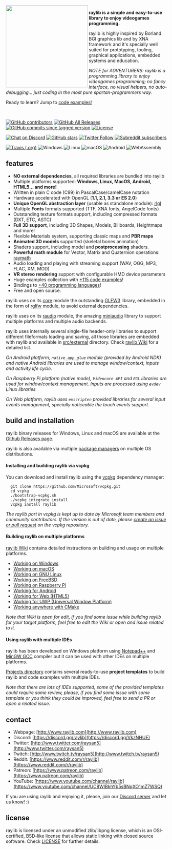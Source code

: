 <img align="left" src="https://github.com/raysan5/raylib/blob/master/logo/raylib_256x256.png" width=256>

**raylib is a simple and easy-to-use library to enjoy videogames programming.**

raylib is highly inspired by Borland BGI graphics lib and by XNA framework and it's specially well suited for prototyping, tooling, graphical applications, embedded systems and education.

*NOTE for ADVENTURERS: raylib is a programming library to enjoy videogames programming; no fancy interface, no visual helpers, no auto-debugging... just coding in the most pure spartan-programmers way.*

Ready to learn? Jump to [code examples!](http://www.raylib.com/examples.html)

<br>

[![GitHub contributors](https://img.shields.io/github/contributors/raysan5/raylib)](https://github.com/raysan5/raylib/graphs/contributors)
[![GitHub All Releases](https://img.shields.io/github/downloads/raysan5/raylib/total)](https://github.com/raysan5/raylib/releases)
[![GitHub commits since tagged version](https://img.shields.io/github/commits-since/raysan5/raylib/3.0.0)](https://github.com/raysan5/raylib/commits/master)
[![License](https://img.shields.io/badge/license-zlib%2Flibpng-blue.svg)](LICENSE)

[![Chat on Discord](https://img.shields.io/discord/426912293134270465.svg?logo=discord)](https://discord.gg/VkzNHUE)
[![GitHub stars](https://img.shields.io/github/stars/raysan5/raylib?style=social)](https://github.com/raysan5/raylib/stargazers)
[![Twitter Follow](https://img.shields.io/twitter/follow/raysan5?style=social)](https://twitter.com/raysan5)
[![Subreddit subscribers](https://img.shields.io/reddit/subreddit-subscribers/raylib?style=social)](https://www.reddit.com/r/raylib/)

[![Travis (.org)](https://img.shields.io/travis/raysan5/raylib?label=Linux,%20OSX,%20Windows)](https://travis-ci.org/raysan5/raylib)
![Windows](https://github.com/raysan5/raylib/workflows/Windows/badge.svg)
![Linux](https://github.com/raysan5/raylib/workflows/Linux/badge.svg)
![macOS](https://github.com/raysan5/raylib/workflows/macOS/badge.svg)
![Android](https://github.com/raysan5/raylib/workflows/Android/badge.svg)
![WebAssembly](https://github.com/raysan5/raylib/workflows/WebAssembly/badge.svg)

features
--------
  - **NO external dependencies**, all required libraries are bundled into raylib
  - Multiple platforms supported: **Windows, Linux, MacOS, Android, HTML5... and more!**
  - Written in plain C code (C99) in PascalCase/camelCase notation
  - Hardware accelerated with OpenGL (**1.1, 2.1, 3.3 or ES 2.0**)
  - **Unique OpenGL abstraction layer** (usable as standalone module): [rlgl](https://github.com/raysan5/raylib/blob/master/src/rlgl.h)
  - Multiple **Fonts** formats supported (TTF, XNA fonts, AngelCode fonts)
  - Outstanding texture formats support, including compressed formats (DXT, ETC, ASTC)
  - **Full 3D support**, including 3D Shapes, Models, Billboards, Heightmaps and more! 
  - Flexible Materials system, supporting classic maps and **PBR maps**
  - **Animated 3D models** supported (skeletal bones animation)
  - Shaders support, including model and **postprocessing** shaders.
  - **Powerful math module** for Vector, Matrix and Quaternion operations: [raymath](https://github.com/raysan5/raylib/blob/master/src/raymath.h)
  - Audio loading and playing with streaming support (WAV, OGG, MP3, FLAC, XM, MOD)
  - **VR stereo rendering** support with configurable HMD device parameters
  - Huge examples collection with [+115 code examples](https://github.com/raysan5/raylib/tree/master/examples)!
  - Bindings to [+40 programming languages](https://github.com/raysan5/raylib/blob/master/BINDINGS.md)!
  - Free and open source.

raylib uses on its [core](https://github.com/raysan5/raylib/blob/master/src/core.c) module the outstanding [GLFW3](http://www.glfw.org/) library, embedded in the form of [rglfw](https://github.com/raysan5/raylib/blob/master/src/rglfw.c) module, to avoid external dependencies.

raylib uses on its [raudio](https://github.com/raysan5/raylib/blob/master/src/raudio.c) module, the amazing [miniaudio](https://github.com/dr-soft/miniaudio) library to support multiple platforms and multiple audio backends.

raylib uses internally several single-file header-only libraries to support different fileformats loading and saving, all those libraries are embedded with raylib and available in [src/external](https://github.com/raysan5/raylib/tree/master/src/external) directory. Check [raylib Wiki](https://github.com/raysan5/raylib/wiki/raylib-dependencies) for a detailed list.

*On Android platform, `native_app_glue` module (provided by Android NDK) and native Android libraries are used to manage window/context, inputs and activity life cycle.*

*On Raspberry Pi platform (native mode), `Videocore API` and `EGL` libraries are used for window/context management. Inputs are processed using `evdev` Linux libraries*

*On Web platform, raylib uses `emscripten` provided libraries for several input events management, specially noticeable the touch events support.*

build and installation
----------------------

raylib binary releases for Windows, Linux and macOS are available at the [Github Releases page](https://github.com/raysan5/raylib/releases).

raylib is also available via multiple [package managers](https://github.com/raysan5/raylib/issues/613) on multiple OS distributions.

#### Installing and building raylib via vcpkg

You can download and install raylib using the [vcpkg](https://github.com/Microsoft/vcpkg) dependency manager:

      git clone https://github.com/Microsoft/vcpkg.git
      cd vcpkg
      ./bootstrap-vcpkg.sh
      ./vcpkg integrate install
      vcpkg install raylib

*The raylib port in vcpkg is kept up to date by Microsoft team members and community contributors. If the version is out of date, please [create an issue or pull request](https://github.com/Microsoft/vcpkg) on the vcpkg repository.*

#### Building raylib on multiple platforms

[raylib Wiki](https://github.com/raysan5/raylib/wiki#development-platforms) contains detailed instructions on building and usage on multiple platforms.

 - [Working on Windows](https://github.com/raysan5/raylib/wiki/Working-on-Windows)
 - [Working on macOS](https://github.com/raysan5/raylib/wiki/Working-on-macOS)
 - [Working on GNU Linux](https://github.com/raysan5/raylib/wiki/Working-on-GNU-Linux)
 - [Working on FreeBSD](https://github.com/raysan5/raylib/wiki/Working-on-FreeBSD)
 - [Working on Raspberry Pi](https://github.com/raysan5/raylib/wiki/Working-on-Raspberry-Pi)
 - [Working for Android](https://github.com/raysan5/raylib/wiki/Working-for-Android)
 - [Working for Web (HTML5)](https://github.com/raysan5/raylib/wiki/Working-for-Web-(HTML5))
 - [Working for UWP (Universal Window Platform)](https://github.com/raysan5/raylib/wiki/Working-for-UWP)
 - [Working anywhere with CMake](https://github.com/raysan5/raylib/wiki/Working-with-CMake)

*Note that Wiki is open for edit, if you find some issue while building raylib for your target platform, feel free to edit the Wiki or open and issue related to it.*

#### Using raylib with multiple IDEs

raylib has been developed on Windows platform using [Notepad++](https://notepad-plus-plus.org/) and [MinGW GCC](http://mingw-w64.org/doku.php) compiler but it can be used with other IDEs on multiple platforms.

[Projects directory](https://github.com/raysan5/raylib/tree/master/projects) contains several ready-to-use **project templates** to build raylib and code examples with multiple IDEs.

*Note that there are lots of IDEs supported, some of the provided templates could require some review, please, if you find some issue with some template or you think they could be improved, feel free to send a PR or open a related issue.*

contact
-------

   * Webpage: [http://www.raylib.com](http://www.raylib.com)
   * Discord: [https://discord.gg/raylib](https://discord.gg/VkzNHUE)
   * Twitter: [http://www.twitter.com/raysan5](http://www.twitter.com/raysan5)
   * Twitch: [http://www.twitch.tv/raysan5](http://www.twitch.tv/raysan5)
   * Reddit: [https://www.reddit.com/r/raylib](https://www.reddit.com/r/raylib)
   * Patreon: [https://www.patreon.com/raylib](https://www.patreon.com/raylib)
   * YouTube: [https://www.youtube.com/channel/raylib](https://www.youtube.com/channel/UC8WIBkhYb5sBNqXO1mZ7WSQ)

If you are using raylib and enjoying it, please, join our [Discord server](https://discord.gg/VkzNHUE) and let us know! :)

license
-------

raylib is licensed under an unmodified zlib/libpng license, which is an OSI-certified, BSD-like license that allows static linking with closed source software. Check [LICENSE](LICENSE) for further details.
